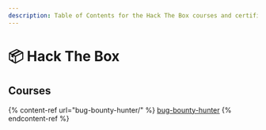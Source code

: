 ```yaml
---
description: Table of Contents for the Hack The Box courses and certifications
---
```


# 📦 Hack The Box

## Courses

{% content-ref url="bug-bounty-hunter/" %}
[bug-bounty-hunter](bug-bounty-hunter/)
{% endcontent-ref %}
